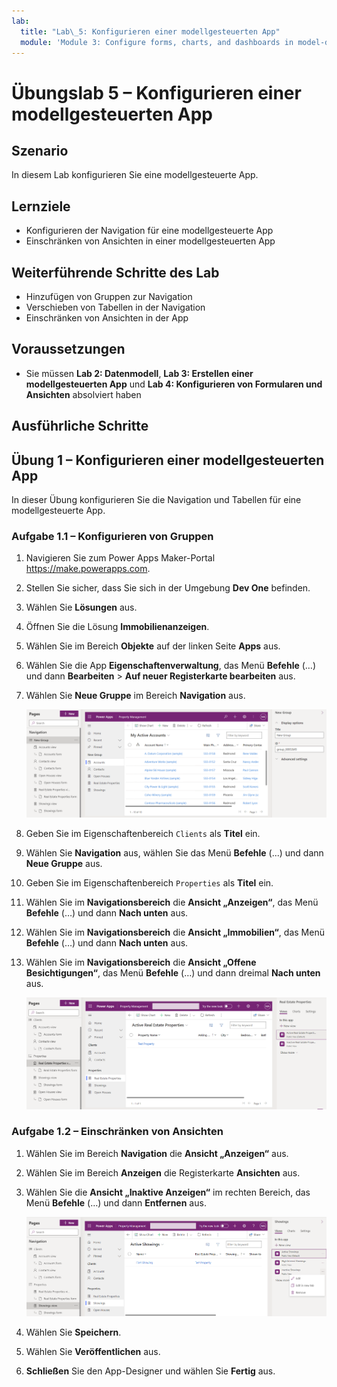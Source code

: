 ```yaml
---
lab:
  title: "Lab\_5: Konfigurieren einer modellgesteuerten App"
  module: 'Module 3: Configure forms, charts, and dashboards in model-driven apps'
---
```


# Übungslab 5 – Konfigurieren einer modellgesteuerten App

## Szenario

In diesem Lab konfigurieren Sie eine modellgesteuerte App.

## Lernziele

- Konfigurieren der Navigation für eine modellgesteuerte App
- Einschränken von Ansichten in einer modellgesteuerten App

## Weiterführende Schritte des Lab

- Hinzufügen von Gruppen zur Navigation
- Verschieben von Tabellen in der Navigation
- Einschränken von Ansichten in der App
  
## Voraussetzungen

- Sie müssen **Lab 2: Datenmodell**, **Lab 3: Erstellen einer modellgesteuerten App** und **Lab 4: Konfigurieren von Formularen und Ansichten** absolviert haben

## Ausführliche Schritte

## Übung 1 – Konfigurieren einer modellgesteuerten App

In dieser Übung konfigurieren Sie die Navigation und Tabellen für eine modellgesteuerte App.

### Aufgabe 1.1 – Konfigurieren von Gruppen

1. Navigieren Sie zum Power Apps Maker-Portal <https://make.powerapps.com>.

1. Stellen Sie sicher, dass Sie sich in der Umgebung **Dev One** befinden.

1. Wählen Sie **Lösungen** aus.

1. Öffnen Sie die Lösung **Immobilienanzeigen**.

1. Wählen Sie im Bereich **Objekte** auf der linken Seite **Apps** aus.

1. Wählen Sie die App **Eigenschaftenverwaltung**, das Menü **Befehle** (…) und dann **Bearbeiten** > **Auf neuer Registerkarte bearbeiten** aus.

1. Wählen Sie **Neue Gruppe** im Bereich **Navigation** aus.

    ![Screenshot: modellgesteuerte App-Gruppe.](../media/mda-group.png)

1. Geben Sie im Eigenschaftenbereich `Clients` als **Titel** ein.

1. Wählen Sie **Navigation** aus, wählen Sie das Menü **Befehle** (...) und dann **Neue Gruppe** aus.

1. Geben Sie im Eigenschaftenbereich `Properties` als **Titel** ein.

1. Wählen Sie im **Navigationsbereich** die **Ansicht „Anzeigen“**, das Menü **Befehle** (…) und dann **Nach unten** aus.

1. Wählen Sie im **Navigationsbereich** die **Ansicht „Immobilien“**, das Menü **Befehle** (…) und dann **Nach unten** aus.

1. Wählen Sie im **Navigationsbereich** die **Ansicht „Offene Besichtigungen“**, das Menü **Befehle** (…) und dann dreimal **Nach unten** aus.

    ![Screenshot: Designer für modellgesteuerte Apps mit Navigation.](../media/mda-navigation.png)


### Aufgabe 1.2 – Einschränken von Ansichten

1. Wählen Sie im Bereich **Navigation** die **Ansicht „Anzeigen“** aus.

1. Wählen Sie im Bereich **Anzeigen** die Registerkarte **Ansichten** aus.

1. Wählen Sie die **Ansicht „Inaktive Anzeigen“** im rechten Bereich, das Menü **Befehle** (…) und dann **Entfernen** aus.

    ![Screenshot: Entfernen einer Ansicht im Designer für modellgesteuerte Apps.](../media/mda-remove-view.png)

1. Wählen Sie **Speichern**.

1. Wählen Sie **Veröffentlichen** aus.

1. **Schließen** Sie den App-Designer und wählen Sie **Fertig** aus.

